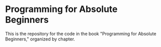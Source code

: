 # Programming for Absolute Beginners 

This is the repository for the code in the book "Programming for Absolute Beginners," organized by chapter.
